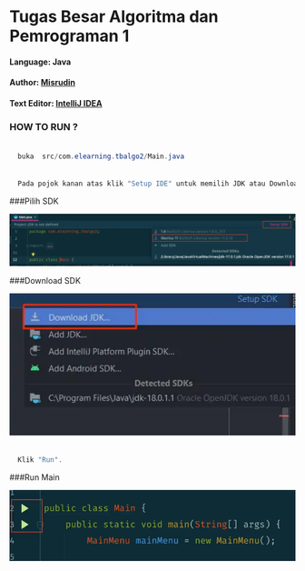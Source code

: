 # Tugas Besar Algoritma dan Pemrograman 1

#### Language: Java
#### Author: [Misrudin](https://misrudin.github.io/portofolio/)
#### Text Editor: [IntelliJ IDEA](https://www.jetbrains.com/idea/)

### HOW TO RUN ?

```java

  buka  src/com.elearning.tbalgo2/Main.java

```

```java

  Pada pojok kanan atas klik "Setup IDE" untuk memilih JDK atau Download JDK seperti pada gambar

```

###Pilih SDK <br />

![Pilih SDK](https://github.com/misrudin/tb_java_pengadaan_brg/blob/main/demo_run/ss1.webp?raw=true)

###Download SDK <br />

![Download SDK](https://github.com/misrudin/tb_java_pengadaan_brg/blob/main/demo_run/ss2.webp?raw=true)


```java

  Klik "Run".

```

###Run Main <br />

![Run Main](https://github.com/misrudin/tb_java_pengadaan_brg/blob/main/demo_run/ss3.webp?raw=true)